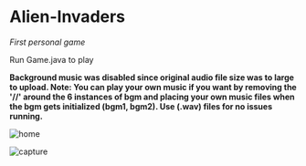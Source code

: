 # Alien-Invaders
*First personal game*

Run Game.java to play

**Background music was disabled since original audio file size was to large to upload.
Note: You can play your own music if you want by removing the '//' around the 6 instances of bgm and placing your own music files when the bgm gets initialized (bgm1, bgm2). Use (.wav) files for no issues running.**

![home](https://user-images.githubusercontent.com/19228509/46268439-6df54180-c508-11e8-9f65-bad25dc39aa2.PNG)

![capture](https://user-images.githubusercontent.com/19228509/46268448-70579b80-c508-11e8-9dc6-31875c7e7d4a.PNG)
